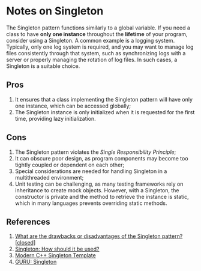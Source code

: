 # Notes on Singleton

The Singleton pattern functions similarly to a global variable. If you need a class to have **only one instance** throughout the **lifetime** of your program, consider using a Singleton. A common example is a logging system. Typically, only one log system is required, and you may want to manage log files consistently through that system, such as synchronizing logs with a server or properly managing the rotation of log files. In such cases, a Singleton is a suitable choice.

## Pros

1. It ensures that a class implementing the Singleton pattern will have only one instance, which can be accessed globally;
2. The Singleton instance is only initialized when it is requested for the first time, providing lazy initialization.

## Cons

1. The Singleton pattern violates the *Single Responsibility Principle*;
2. It can obscure poor design, as program components may become too tightly coupled or dependent on each other;
3. Special considerations are needed for handling Singleton in a multithreaded environment;
4. Unit testing can be challenging, as many testing frameworks rely on inheritance to create mock objects. However, with a Singleton, the constructor is private and the method to retrieve the instance is static, which in many languages prevents overriding static methods.

## References

1. [What are the drawbacks or disadvantages of the Singleton pattern? [closed]](https://stackoverflow.com/questions/137975/what-are-drawbacks-or-disadvantages-of-singleton-pattern)
2. [Singleton: How should it be used?](https://stackoverflow.com/questions/86582/singleton-how-should-it-be-used)
3. [Modern C++ Singleton Template](https://codereview.stackexchange.com/questions/173929/modern-c-singleton-template)
4. [GURU: Singleton](https://refactoring.guru/design-patterns/singleton)
